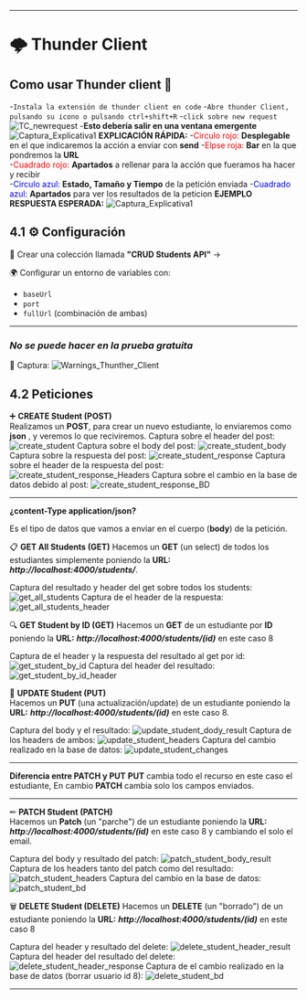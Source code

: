 
---
# 🌩️ Thunder Client

##  Como usar Thunder client 👀

-`Instala la extensión de thunder client en code`
-`Abre thunder Client, pulsando su icono o pulsando ctrl+shift+R`
-`click sobre new request`
![TC_newrequest](./images/TCnewrequest.png)
-**Esto debería salir en una ventana emergente**
![Captura_Explicativa1](./images/capturaExplicativaTC.png)
**EXPLICACIÓN RÁPIDA:**
-<span style="color:red">Circulo rojo:</span>   **Desplegable** en el que indicaremos la acción a enviar con **send**
-<span style="color:red">Elpse roja:</span>     **Bar** en la que pondremos la **URL**          
-<span style="color:red">Cuadrado rojo:</span>  **Apartados** a rellenar para la acción que fueramos ha hacer y recibir  
-<span style="color:blue">Circulo azul:</span>  **Estado, Tamaño y Tiempo** de la petición enviada
-<span style="color:blue">Cuadrado azul:</span> **Apartados** para ver los resultados de la peticion
**EJEMPLO RESPUESTA ESPERADA:**
![Captura_Explicativa1](./images/capturaExplicativaTC_Respuesta.png)
## 4.1 ⚙ Configuración

📁 Crear una colección llamada **"CRUD Students API"** -> 

🌍 Configurar un entorno de variables con:
- `baseUrl`
- `port`
- `fullUrl` (combinación de ambas)

---
### ***No se puede hacer en la prueba gratuita***
📸 Captura: ![Warnings_Thunther_Client](./images/CapturaWarningsThuntherClient.png)

## 4.2 Peticiones

➕ **CREATE Student (POST)**  
Realizamos un **POST**, para crear un nuevo estudiante, lo enviaremos como **json** , y veremos lo que reciviremos.
Captura sobre el header del post: ![create_student](./images/Post_Headers_TC.png)
Captura sobre el body del post: ![create_student_body](./images/Post_Body_TC.png)
Captura sobre la respuesta del post: ![create_student_response](./images/Post_Response_TC.png)
Captura sobre el header de la respuesta del post: ![create_student_response_Headers](./images/Post_Response_Header_TC.png)
Captura sobre el cambio en la base de datos debido al post: ![create_student_response_BD](./images/Post_BD_TC.png)

---
**¿content-Type application/json?**  

Es el tipo de datos que vamos a enviar en el cuerpo (**body**) de la petición.


📋 **GET All Students (GET)**
Hacemos un **GET** (un select) de todos los estudiantes simplemente poniendo la **URL:** ***http://localhost:4000/students/***.   

Captura del resultado y header del get sobre todos los students: ![get_all_students](./images/Get_Headers&&Result_TC.png)
Captura de el header de la respuesta: ![get_all_students_header](./images/Get_Response_Header_TC.png)

🔍 **GET Student by ID (GET)**
Hacemos un **GET**  de un  estudiante por **ID**  poniendo la **URL:** ***http://localhost:4000/students/(id)*** en este caso 8   

Captura de el header y la respuesta del resultado al get por id: ![get_student_by_id](./images/GetID_Headers&&Result_TC.png)
Captura del header del resultado: ![get_student_by_id_header](./images/GetID_Response_Header_TC.png)

🔄 **UPDATE Student (PUT)**  
Hacemos un **PUT** (una actualización/update)  de un  estudiante  poniendo la **URL:** ***http://localhost:4000/students/(id)*** en este caso 8.   

Captura del body y el resultado: ![update_student_dody_result](./images/PUT_Body&&Result_TC.png)
Captura de los headers de ambos: ![update_student_headers](./images/PUT_Headers_TC.png)
Captura del cambio realizado en la base de datos: ![update_student_changes](./images/PUT_BD_TC.png)

---
**Diferencia entre PATCH y PUT**
**PUT** cambia todo el recurso en este caso el estudiante, En cambio **PATCH** cambia solo los campos enviados.

---

✏ **PATCH Student (PATCH)**  
Hacemos un **Patch** (un "parche")  de un  estudiante  poniendo la **URL:** ***http://localhost:4000/students/(id)*** en este caso 8 y cambiando el solo el email.   

Captura del body y resultado del patch: ![patch_student_body_result](./images/Patch_Body&&Result_TC.png)
Captura de los headers tanto del patch como del resultado: ![patch_student_headers](./images/Patch_Headers_TC.png)
Captura del cambio en la base de datos: ![patch_student_bd](./images/Patch_BD_TC.png)



🗑 **DELETE Student (DELETE)** 
Hacemos un **DELETE** (un "borrado")  de un  estudiante  poniendo la **URL:** ***http://localhost:4000/students/(id)*** en este caso 8  

Captura del header y resultado del delete: ![delete_student_header_result](./images/Del_Headers&&Result_TC.png)
Captura del header del resultado del delete: ![delete_student_header_response](./images/Get_Response_Header_TC.png)
Captura de el cambio realizado en la base de datos (borrar usuario id 8): ![delete_student_bd](./images/Del_DB_TC.png)

---

